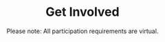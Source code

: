 ---
title: "Get Involved"
subtitle: "Please note: All participation requirements are virtual."
# meta description
description: "This is meta description"
draft: false

basic:
  name : "Become a Mentor"
  price: ""
  price_per : ""
  info : "Graduate Students, Alumni, and Working Professionals preferred"
  learn_more: "⭐ See Perks & Duties ⭐" 
  learn_more_link: "#"
  service_category_1 : "Involves"
  duties:
  - "Joining Our Discord"
  - "Free at least 1 Hackathon Day"
  - "Help & Advice to Participants"
  button:
    enable : true
    label : "Apply Today!"
    link : "https://forms.gle/ikPc5yMfYqQKXV8V7"
    
professional:
  name : "Become a Sponsor"
  price: ""
  price_per : ""
  info : "Companys, Organizations, and Individuals Welcome!"
  learn_more: "⭐ See Perks & Duties ⭐" 
  learn_more_link: "#"
  service_category_1 : "Sponsor Tiers"
  tiers:
  - "Gold Tier ($150+)"
  - "Diamond Tier ($100+)"
  - "Axe Tier ($50+)"
  button:
    enable : true
    label : "Apply Today!"
    link : "https://forms.gle/ikPc5yMfYqQKXV8V7"
    
business:
  name : "Become a Judge"
  price: ""
  price_per : ""
  info : "Graduate Students, Alumni, and Working Professionals preferred"
  learn_more: "⭐ See Perks & Duties ⭐" 
  learn_more_link: "#"
  service_category_1 : "Involves"
  duties:
  - "(Optional) Joining Our Discord"
  - "Free March 27th from 12pm - 3pm"
  - "Judge Students' Projects"
  button:
    enable : true
    label : "Apply Today!"
    link : "https://forms.gle/ikPc5yMfYqQKXV8V7"

call_to_action:
  enable : true
  title : "Questions?"
  image : "images/service-3.png"
  content : ""
  button:
    enable : true
    label : "Contact Us"
    link : "contact/"
---
